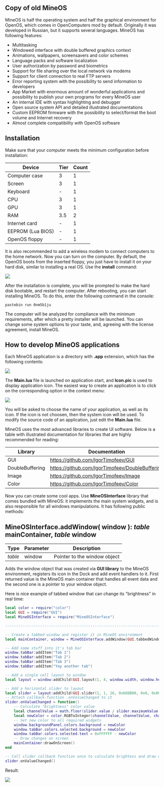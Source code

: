 Copy of old MineOS
-----------------------------------------------------------

MineOS is half the operating system and half the graphical environment for OpenOS, which comes in OpenComputers mod by default. Originally it was developed in Russian, but it supports several languages. MineOS has following features:

* Multitasking
* Windowed interface with double buffered graphics context
* Animations, wallpapers, screensavers and color schemes
* Language packs and software localization
* User authorization by password and biometrics
* Support for file sharing over the local network via modems
* Support for client connection to real FTP servers
* Error reporting system with the possibility to send information to developers
* App Market with enormous amount of wonderful applications and possibility to publish your own programs for every MineOS user
* An internal IDE with syntax highlighting and debugger
* Open source system API and detailed illustrated documentations
* Custom EEPROM firmware with the possibility to select/format the boot volume and Internet recovery
* Almost complete compatibility with OpenOS software

Installation
-----------------------------------------------------------

Make sure that your computer meets the minimum configuration before installation:

| Device | Tier | Count |
| ----- | ----- | ----- |
| Computer case | 3 | 1 |
| Screen | 3 | 1 |
| Keyboard | - | 1 |
| CPU | 3 | 1 |
| GPU | 3 | 1 |
| RAM | 3.5 | 2 |
| Internet card | - | 1 |
| EEPROM (Lua BIOS) | - | 1 |
| OpenOS floppy | - | 1 |

It is also recommended to add a wireless modem to connect computers to the home network. Now you can turn on the computer. By default, the OpenOS boots from the inserted floppy, you just have to install it on your hard disk, similar to installing a real OS. Use the **install** command:

![](https://i.imgur.com/lpwwQD4.png?1)

After the installation is complete, you will be prompted to make the hard disk bootable, and restart the computer. After rebooting, you can start installing MineOS. To do this, enter the following command in the console:

    pastebin run 0nm5b1ju

The computer will be analyzed for compliance with the minimum requirements, after which a pretty installer will be launched. You can change some system options to your taste, and, agreeing with the license agreement, install MineOS.

How to develop MineOS applications
-----------------------------------------------------------

Each MineOS application is a directory with **.app** extension, which has the following contents:

![](https://i.imgur.com/o6uiNBJ.png)

The **Main.lua** file is launched on application start, and **Icon.pic** is used to display application icon. The easiest way to create an application is to click on the corresponding option in the context menu:

![](https://i.imgur.com/SqBAlJo.png)

You will be asked to choose the name of your application, as well as its icon. If the icon is not choosen, then the system icon will be used. To modify the source code of an application, just edit the **Main.lua** file.

MineOS uses the most advanced libraries to create UI software. Below is a table with illustrated documentation for libraries that are highly recommended for reading:

| Library | Documentation |
| ------- | ------- |
| GUI | https://github.com/IgorTimofeev/GUI |
| DoubleBuffering | https://github.com/IgorTimofeev/DoubleBuffering |
| Image | https://github.com/IgorTimofeev/Image |
| Color | https://github.com/IgorTimofeev/Color |

Now you can create some cool apps. Use **MineOSInterface** library that comes bundled with MineOS: it implements the main system widgets, and is also responsible for all windows manipulations. It has following public methods:

MineOSInterface.**addWindow**( window ): *table* mainContainer, *table* window
-----------------------------------------------------------

| Type | Parameter | Description |
| ------ | ------ | ------ |
| *table* | window | Pointer to the window object |

Adds the window object that was created via **GUI library** to the MineOS environment, registers its icon in the Dock and add event handlers to it. First returned value is the MineOS main container that handles all event data and the second one is a pointer to your window object.

Here is nice example of tabbed window that can change its "brightness" in real time:

```lua
local color = require("color")
local GUI = require("GUI")
local MineOSInterface = require("MineOSInterface")

-------------------------------------------------------------------------------

-- Create a tabbed window and register it in MineOS environment
local mainContainer, window = MineOSInterface.addWindow(GUI.tabbedWindow(1, 1, 88, 25))

-- Add some stuff into it's tab bar
window.tabBar:addItem("Tab 1")
window.tabBar:addItem("Tab 2")
window.tabBar:addItem("Tab 3")
window.tabBar:addItem("Yay another tab")

-- Add a single cell layout to window
local layout = window:addChild(GUI.layout(1, 4, window.width, window.height - window.tabBar.height, 1, 1))

-- Add a horizontal slider to layout
local slider = layout:addChild(GUI.slider(1, 1, 26, 0x66DB80, 0x0, 0x009200, 0xAAAAAA, 0, 100, 100, false, "Brightness: ", "%"))
-- Attach callback-function .onValueChanged to it
slider.onValueChanged = function()
	-- Calculate "brightness" color value
	local channelValue = math.floor(slider.value / slider.maximumValue * 255)
	local newColor = color.RGBToInteger(channelValue, channelValue, channelValue)
	-- Set new color to all required widgets
	window.backgroundPanel.colors.background = newColor
	window.tabBar.colors.selected.background = newColor
	window.tabBar.colors.selected.text = 0xFFFFFF - newColor
	-- Draw changes on screen
	mainContainer:drawOnScreen()
end

-- Call slider callback function once to calculate brightess and draw data on screen
slider.onValueChanged()
```

Result:

![](https://i.imgur.com/TUDdkl2.gif)
